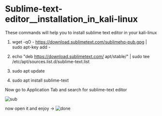 # Sublime-text-editor__installation_in_kali-linux
These commands will help you to install sublime text editor in your kali-linux 



1. wget -qO - https://download.sublimetext.com/sublimehq-pub.gpg | sudo apt-key add -

2. echo "deb https://download.sublimetext.com/ apt/stable/" | sudo tee /etc/apt/sources.list.d/sublime-text.list

3. sudo apt update

4. sudo apt install sublime-text

Now go to Application Tab and search for sublime-text editor 


![sub](https://user-images.githubusercontent.com/66565192/127731371-a6d8442e-541d-44c2-a901-c7c66b0bb987.PNG)


now open it and enjoy ->
![done](https://user-images.githubusercontent.com/66565192/127731383-6a6b5fe3-0329-42a9-b9c9-0090e62bf96a.PNG)
